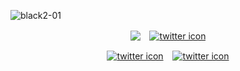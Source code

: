 ![black2-01](https://github.com/anujxcode/anujxcode/assets/106525163/45b2b6e9-8f82-495e-80f2-26ab331627ba)





<div align="center">
  
  <a href="" target="blank"><img align="center" src="https://github.com/anujxcode/anujxcode/blob/main/icons/resume.png?raw=true" /></a>
  &ensp;
  <a href="" target="blank"><img align="center" src="https://github.com/anujxcode/anujxcode/blob/main/icons/linkedin.png?raw=true" alt="twitter icon" /></a>
  
  <a href="" target="blank"><img align="center" src="https://github.com/anujxcode/anujxcode/blob/main/icons/codepen.png?raw=true" alt="twitter icon" /></a>
  &ensp;
  <a href="" target="blank"><img align="center" src="https://github.com/anujxcode/anujxcode/blob/main/icons/insta.png?raw=true" alt="twitter icon" /></a>


</div>











<!--
<p>&nbsp;<img align="left" src="https://github-readme-stats.vercel.app/api?username=anujxcode&show_icons=true&locale=en" alt="anujxcode" /></p>
-->





